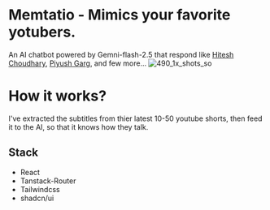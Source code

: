 # Memtatio - Mimics your favorite yotubers.
An AI chatbot powered by Gemni-flash-2.5 that respond like [Hitesh Choudhary](https://github.com/hiteshchoudhary), [Piyush Garg](https://github.com/piyushgarg_dev), and few more...
![490_1x_shots_so](https://github.com/user-attachments/assets/f0e27dc2-febd-49ea-89cf-6ab1648b06a9)
# How it works?
I've extracted the subtitles from thier latest 10-50 youtube shorts, then feed it to the AI, so that it knows how they talk.
## Stack
- React
- Tanstack-Router
- Tailwindcss
- shadcn/ui
